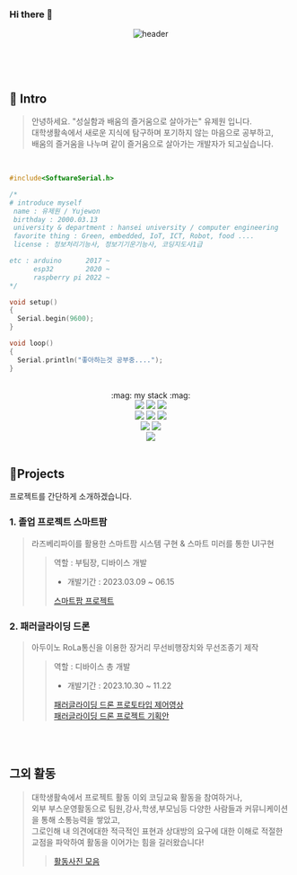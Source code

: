 <!--
**youjewon/youjewon** is a ✨ _special_ ✨ repository because its `README.md` (this file) appears on your GitHub profile.

Here are some ideas to get you started:

- 🔭 I’m currently working on ...
- 🌱 I’m currently learning ...
- 👯 I’m looking to collaborate on ...
- 🤔 I’m looking for help with ...
- 💬 Ask me about ...
- 📫 How to reach me: ...
- 😄 Pronouns: ...
- ⚡ Fun fact: ...
-->

### Hi there 👋
<div align = "center">

  ![header](https://capsule-render.vercel.app/api?&height=150&type=Cylinder&color=000000&text=welcome!&fontColor=1CD649&animation=blinking&stroke=000000)

  <br><br><br>
</div>

<h2>👋 Intro </h2>

> 안녕하세요. "성실함과 배움의 즐거움으로 살아가는" 유제원 입니다. <br>
 대학생활속에서 새로운 지식에 탐구하며 포기하지 않는 마음으로 공부하고, <br>
 배움의 즐거움을 나누며 같이 즐거움으로 살아가는 개발자가 되고싶습니다.


<br>

``` c++
#include<SoftwareSerial.h>

/*
# introduce myself
 name : 유제원 / Yujewon
 birthday : 2000.03.13
 university & department : hansei university / computer engineering
 favorite thing : Green, embedded, IoT, ICT, Robot, food ....
 license : 정보처리기능사, 정보기기운기능사, 코딩지도사1급

etc : arduino      2017 ~
      esp32        2020 ~ 
      raspberry pi 2022 ~ 
*/

void setup()
{
  Serial.begin(9600);
}

void loop()
{
  Serial.println("좋아하는것 공부중....");
}

```


<div align = "center">
<br>
:mag: my stack :mag:
<br>
<img src="https://img.shields.io/badge/Arduino-00878F?style=for-the-badge&logo=arduino&logoColor=black">
<img src="https://img.shields.io/badge/ESP32-E7352C?style=for-the-badge&logo=espressif&logoColor=black">
<img src="https://img.shields.io/badge/Raspberrypi-A22846?style=for-the-badge&logo=raspberrypi&logoColor=black">
<br>
<img src="https://img.shields.io/badge/C-A8B9CC?style=for-the-badge&logo=c&logoColor=black">
<img src="https://img.shields.io/badge/C++-00599C?style=for-the-badge&logo=cplusplus&logoColor=black">
<img src="https://img.shields.io/badge/python-3776AB?style=for-the-badge&logo=python&logoColor=black">
<br>
<img src="https://img.shields.io/badge/oracle-F80000?style=for-the-badge&logo=oracle&logoColor=white"> 
<img src="https://img.shields.io/badge/mysql-4479A1?style=for-the-badge&logo=mysql&logoColor=white"> 
<br>
<img src="https://img.shields.io/badge/amazonaws-232F3E?style=for-the-badge&logo=amazonwebservices&logoColor=white"> 
  
<br>
<br>


</div>

<h2>📝Projects</h2>

 프로젝트를 간단하게 소개하겠습니다.

<h3> 1. 졸업 프로젝트 스마트팜 </h3> 

> 라즈베리파이를 활용한 스마트팜 시스템 구현 & 스마트 미러를 통한 UI구현
>> 역할 : 부팀장, 디바이스 개발 <br>
>> - 개발기간 : 2023.03.09 ~ 06.15 <br>
>>
>> [스마트팜 프로젝트](https://github.com/Marvic1130/AI_SmartFarms)

<h3> 2. 패러글라이딩 드론 </h3> 

> 아두이노 RoLa통신을 이용한 장거리 무선비행장치와 무선조종기 제작
>> 역할 : 디바이스 총 개발 <br>
>> - 개발기간 : 2023.10.30 ~ 11.22 <br>
>>
>> [패러글라이딩 드론 프로토타입 제어영상](https://github.com/youjewon/embedded-study/issues/1) <br>
>> [패러글라이딩 드론 프로젝트 기획안](https://github.com/youjewon/embedded-study/wiki/Arduino-%EC%8B%AC%ED%99%94)

<br><br>

<h2> 그외 활동 </h2>

> 대학생활속에서 프로젝트 활동 이외 코딩교육 활동을 참여하거나, <br> 외부 부스운영활동으로 팀원,강사,학생,부모님등 다양한 사람들과 커뮤니케이션을 통해 소통능력을 쌓았고, <br>
  그로인해 내 의견에대한 적극적인 표현과 상대방의 요구에 대한 이해로 적절한 교점을 파악하여 활동을 이어가는 힘을 길러왔습니다!
>> [활동사진 모음](https://github.com/youjewon/embedded-study/wiki/%ED%94%84%EB%A1%9C%EC%A0%9D%ED%8A%B8-%EC%82%AC%EC%A7%84)
